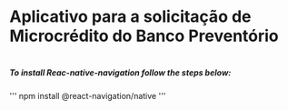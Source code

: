 <h1>Aplicativo para a solicitação de Microcrédito do Banco Preventório<h1>


##### To install Reac-native-navigation follow the steps below:
'''
npm install @react-navigation/native
'''